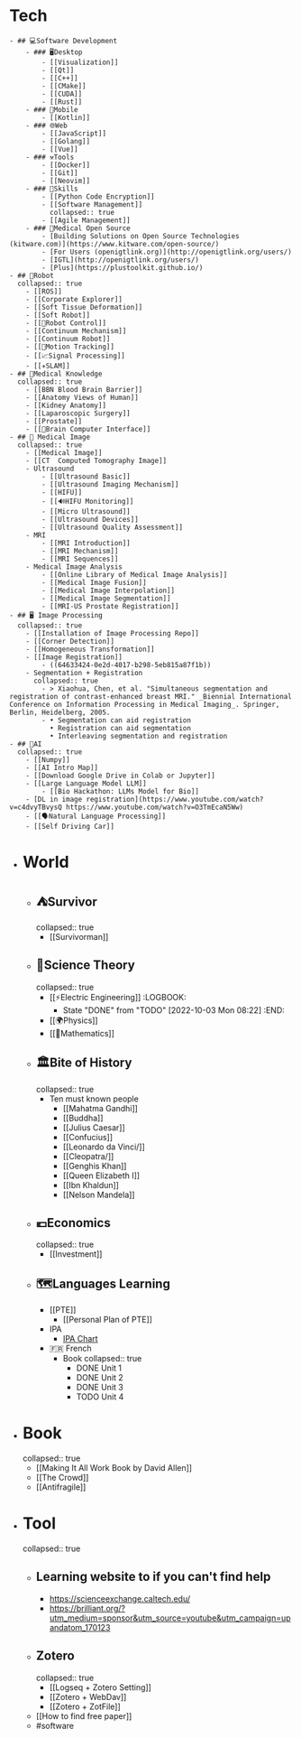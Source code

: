 # Tech
	- ## 💻️Software Development
		- ### 🖥️Desktop
			- [[Visualization]]
			- [[Qt]]
			- [[C++]]
			- [[CMake]]
			- [[CUDA]]
			- [[Rust]]
		- ### 📱Mobile
			- [[Kotlin]]
		- ### 🌐Web
			- [[JavaScript]]
			- [[Golang]]
			- [[Vue]]
		- ### ⚒️Tools
			- [[Docker]]
			- [[Git]]
			- [[Neovim]]
		- ### 🤹Skills
			- [[Python Code Encryption]]
			- [[Software Management]]
			  collapsed:: true
			- [[Agile Management]]
		- ### 💉Medical Open Source
			- [Building Solutions on Open Source Technologies (kitware.com)](https://www.kitware.com/open-source/)
			- [For Users (openigtlink.org)](http://openigtlink.org/users/)
			- [IGTL](http://openigtlink.org/users/)
			- [Plus](https://plustoolkit.github.io/)
	- ## 🤖Robot
	  collapsed:: true
		- [[ROS]]
		- [[Corporate Explorer]]
		- [[Soft Tissue Deformation]]
		- [[Soft Robot]]
		- [[🤖Robot Control]]
		- [[Continuum Mechanism]]
		- [[Continuum Robot]]
		- [[🏃Motion Tracking]]
		- [[📈Signal Processing]]
		- [[✈️SLAM]]
	- ## 🏥Medical Knowledge
	  collapsed:: true
		- [[BBN Blood Brain Barrier]]
		- [[Anatomy Views of Human]]
		- [[Kidney Anatomy]]
		- [[Laparoscopic Surgery]]
		- [[Prostate]]
		- [[🧠Brain Computer Interface]]
	- ## 🩻 Medical Image
	  collapsed:: true
		- [[Medical Image]]
		- [[CT  Computed Tomography Image]]
		- Ultrasound
			- [[Ultrasound Basic]]
			- [[Ultrasound Imaging Mechanism]]
			- [[HIFU]]
			- [[🔊HIFU Monitoring]]
			- [[Micro Ultrasound]]
			- [[Ultrasound Devices]]
			- [[Ultrasound Quality Assessment]]
		- MRI
			- [[MRI Introduction]]
			- [[MRI Mechanism]]
			- [[MRI Sequences]]
		- Medical Image Analysis
			- [[Online Library of Medical Image Analysis]]
			- [[Medical Image Fusion]]
			- [[Medical Image Interpolation]]
			- [[Medical Image Segmentation]]
			- [[MRI-US Prostate Registration]]
	- ## 🖥️ Image Processing
	  collapsed:: true
		- [[Installation of Image Processing Repo]]
		- [[Corner Detection]]
		- [[Homogeneous Transformation]]
		- [[Image Registration]]
			- ((64633424-0e2d-4017-b298-5eb815a87f1b))
		- Segmentation + Registration
		  collapsed:: true
			- > Xiaohua, Chen, et al. "Simultaneous segmentation and registration of contrast-enhanced breast MRI." _Biennial International Conference on Information Processing in Medical Imaging_. Springer, Berlin, Heidelberg, 2005.
			- • Segmentation can aid registration
			  • Registration can aid segmentation
			  • Interleaving segmentation and registration
	- ## 🧠AI
	  collapsed:: true
		- [[Numpy]]
		- [[AI Intro Map]]
		- [[Download Google Drive in Colab or Jupyter]]
		- [[Large Language Model LLM]]
			- [[Bio Hackathon: LLMs Model for Bio]]
		- [DL in image registration](https://www.youtube.com/watch?v=c4dvyTBvysQ https://www.youtube.com/watch?v=O3TmEcaN5Ww)
		- [[🗣️Natural Language Processing]]
		- [[Self Driving Car]]
- # World
	- ## ⛺️Survivor
	  collapsed:: true
		- [[Survivorman]]
	- ## 🥼Science Theory
	  collapsed:: true
		- [[⚡️Electric Engineering]]
		  :LOGBOOK:
		  * State "DONE" from "TODO" [2022-10-03 Mon 08:22]
		  :END:
		- [[🌍️Physics]]
		- [[🔢Mathematics]]
	- ## 🏛️Bite of History
	  collapsed:: true
		- Ten must known people
			- [[Mahatma Gandhi]]
			- [[Buddha]]
			- [[Julius Caesar]]
			- [[Confucius]]
			- [[Leonardo da Vinci/]]
			- [[Cleopatra/]]
			- [[Genghis Khan]]
			- [[Queen Elizabeth I]]
			- [[Ibn Khaldun]]
			- [[Nelson Mandela]]
	- ## 💶Economics
	  collapsed:: true
		- [[Investment]]
	- ## 🗺️Languages Learning
		- [[PTE]]
			- [[Personal Plan of PTE]]
		- IPA
			- [IPA Chart](https://www.ipachart.com/)
		- 🇫🇷 French
			- Book
			  collapsed:: true
				- DONE Unit 1
				- DONE Unit 2
				- DONE Unit 3
				- TODO Unit 4
- # Book
  collapsed:: true
	- [[Making It All Work Book by David Allen]]
	- [[The Crowd]]
	- [[Antifragile]]
- # Tool
  collapsed:: true
	- ## Learning website to if you can't find help
		- https://scienceexchange.caltech.edu/
		- https://brilliant.org/?utm_medium=sponsor&utm_source=youtube&utm_campaign=upandatom_170123
	- ## Zotero
	  collapsed:: true
		- [[Logseq + Zotero Setting]]
		- [[Zotero + WebDav]]
		- [[Zotero + ZotFile]]
	- [[How to find free paper]]
	- #software